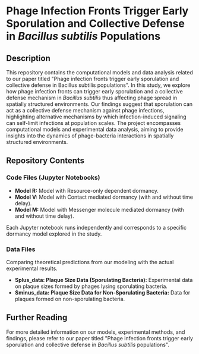 # Phage Infection Fronts Trigger Early Sporulation and Collective Defense in *Bacillus subtilis* Populations

## Description
This repository contains the computational models and data analysis related to our paper titled "Phage infection fronts trigger early sporulation and collective defense in Bacillus subtilis populations". In this study, we explore how phage infection fronts can trigger early sporulation and a collective defense mechanism in *Bacillus subtilis* thus affecting phage spread in spatially structured environments. Our findings suggest that sporulation can act as a collective defense mechanism against phage infections, highlighting alternative mechanisms by which infection-induced signaling can self-limit infections at population scales. The project encompasses computational models and experimental data analysis, aiming to provide insights into the dynamics of phage-bacteria interactions in spatially structured environments.

## Repository Contents

### Code Files (Jupyter Notebooks)
- **Model R:** Model with Resource-only dependent dormancy.
- **Model V:** Model with Contact mediated dormancy (with and without time delay).
- **Model M:** Model with Messenger molecule mediated dormancy (with and without time delay).

Each Jupyter notebook runs independently and corresponds to a specific dormancy model explored in the study.

### Data Files
Comparing theoretical predictions from our modeling with the actual experimental results.
- **Splus_data: Plaque Size Data (Sporulating Bacteria):** Experimental data on plaque sizes formed by phages lysing sporulating bacteria.
- **Sminus_data: Plaque Size Data for Non-Sporulating Bacteria:** Data for plaques formed on non-sporulating bacteria.

## Further Reading
For more detailed information on our models, experimental methods, and findings, please refer to our paper titled "Phage infection fronts trigger early sporulation and collective defense in *Bacillus subtilis* populations".

